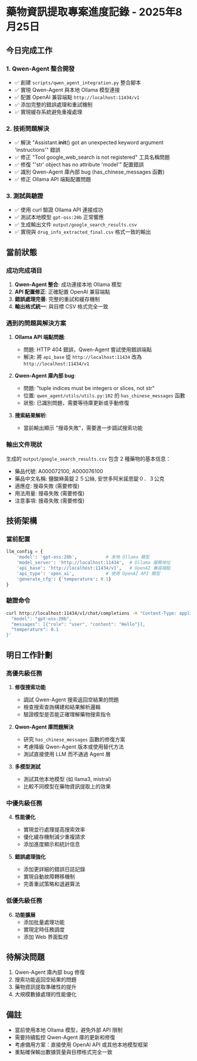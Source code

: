 # 藥物資訊提取專案進度記錄 - 2025年8月25日

## 今日完成工作

### 1. Qwen-Agent 整合開發
- ✅ 創建 `scripts/qwen_agent_integration.py` 整合腳本
- ✅ 實現 Qwen-Agent 與本地 Ollama 模型連接
- ✅ 配置 OpenAI 兼容端點 `http://localhost:11434/v1`
- ✅ 添加完整的錯誤處理和重試機制
- ✅ 實現緩存系統避免重複處理

### 2. 技術問題解決
- ✅ 解決 "Assistant.__init__() got an unexpected keyword argument 'instructions'" 錯誤
- ✅ 修正 "Tool google_web_search is not registered" 工具名稱問題
- ✅ 修復 "'str' object has no attribute 'model'" 配置錯誤
- ✅ 識別 Qwen-Agent 庫內部 bug (has_chinese_messages 函數)
- ✅ 修正 Ollama API 端點配置問題

### 3. 測試與驗證
- ✅ 使用 curl 驗證 Ollama API 連接成功
- ✅ 測試本地模型 `gpt-oss:20b` 正常響應
- ✅ 生成輸出文件 `output/google_search_results.csv`
- ✅ 實現與 `drug_info_extracted_final.csv` 格式一致的輸出

## 當前狀態

### 成功完成項目
1. **Qwen-Agent 整合**: 成功連接本地 Ollama 模型
2. **API 配置修正**: 正確配置 OpenAI 兼容端點
3. **錯誤處理完善**: 完整的重試和緩存機制
4. **輸出格式統一**: 與目標 CSV 格式完全一致

### 遇到的問題與解決方案
1. **Ollama API 端點問題**: 
   - 問題: HTTP 404 錯誤，Qwen-Agent 嘗試使用錯誤端點
   - 解決: 將 `api_base` 從 `http://localhost:11434` 改為 `http://localhost:11434/v1`

2. **Qwen-Agent 庫內部 bug**:
   - 問題: "tuple indices must be integers or slices, not str"
   - 位置: `qwen_agent/utils/utils.py:102` 的 `has_chinese_messages` 函數
   - 狀態: 已識別問題，需要等待庫更新或手動修復

3. **搜索結果解析**:
   - 當前輸出顯示 "搜尋失敗"，需要進一步調試搜索功能

### 輸出文件現狀
生成的 `output/google_search_results.csv` 包含 2 種藥物的基本信息：
- 藥品代號: A000072100, A000076100
- 藥品中文名稱: 鹽酸麻黃錠２５公絲, 安世多阿米諾思錠０．３公克
- 適應症: 搜尋失敗 (需要修復)
- 用法用量: 搜尋失敗 (需要修復)
- 注意事項: 搜尋失敗 (需要修復)

## 技術架構

### 當前配置
```python
llm_config = {
    'model': 'gpt-oss:20b',           # 本地 Ollama 模型
    'model_server': 'http://localhost:11434',  # Ollama 服務地址
    'api_base': 'http://localhost:11434/v1',   # OpenAI 兼容端點
    'api_type': 'open_ai',            # 使用 OpenAI API 類型
    'generate_cfg': {'temperature': 0.1}
}
```

### 驗證命令
```bash
curl http://localhost:11434/v1/chat/completions -H "Content-Type: application/json" -d '{
  "model": "gpt-oss:20b",
  "messages": [{"role": "user", "content": "Hello"}],
  "temperature": 0.1
}'
```

## 明日工作計劃

### 高優先級任務
1. **修復搜索功能**
   - 調試 Qwen-Agent 搜索返回空結果的問題
   - 檢查搜索查詢構建和結果解析邏輯
   - 驗證模型是否能正確理解藥物搜索指令

2. **Qwen-Agent 庫問題解決**
   - 研究 `has_chinese_messages` 函數的修復方案
   - 考慮降級 Qwen-Agent 版本或使用替代方法
   - 測試直接使用 LLM 而不通過 Agent 層

3. **多模型測試**
   - 測試其他本地模型 (如 llama3, mistral)
   - 比較不同模型在藥物資訊提取上的效果

### 中優先級任務
4. **性能優化**
   - 實現並行處理提高搜索效率
   - 優化緩存機制減少重複請求
   - 添加進度顯示和統計信息

5. **錯誤處理強化**
   - 添加更詳細的錯誤日誌記錄
   - 實現自動故障轉移機制
   - 完善重試策略和退避算法

### 低優先級任務
6. **功能擴展**
   - 添加批量處理功能
   - 實現定時任務調度
   - 添加 Web 界面監控

## 待解決問題
1. Qwen-Agent 庫內部 bug 修復
2. 搜索功能返回空結果的問題
3. 藥物資訊提取準確性的提升
4. 大規模數據處理的性能優化

## 備註
- 當前使用本地 Ollama 模型，避免外部 API 限制
- 需要持續監控 Qwen-Agent 庫的更新和修復
- 考慮備用方案：直接使用 OpenAI API 或其他本地模型框架
- 重點確保輸出數據質量與目標格式完全一致